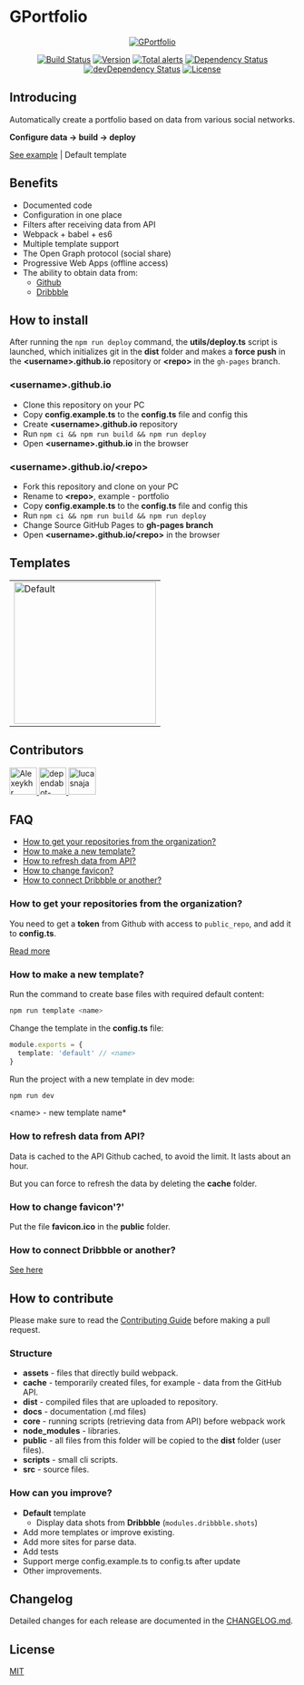 # GPortfolio

<p align="center">
  <a href="https://github.com/GPortfolio/GPortfolio">
    <img src="https://raw.githubusercontent.com/GPortfolio/GPortfolio/master/demo/logo.png" alt="GPortfolio">
  </a>
</p>
<p align="center">
  <a href="https://circleci.com/gh/GPortfolio/GPortfolio" rel="nofollow"><img src="https://circleci.com/gh/GPortfolio/GPortfolio.svg?style=shield" alt="Build Status"></a>
  <a href="https://github.com/GPortfolio/GPortfolio" rel="nofollow"><img src="https://img.shields.io/github/package-json/v/GPortfolio/GPortfolio.svg" alt="Version"></a>
  <a href="https://lgtm.com/projects/g/GPortfolio/GPortfolio/alerts/" rel="nofollow"><img src="https://img.shields.io/lgtm/alerts/g/GPortfolio/GPortfolio.svg?logo=lgtm&logoWidth=18" alt="Total alerts"></a>
  <a href="https://david-dm.org/GPortfolio/GPortfolio" rel="nofollow"><img src="https://david-dm.org/GPortfolio/GPortfolio.svg" alt="Dependency Status"></a>
  <a href="https://david-dm.org/GPortfolio/GPortfolio?type=dev" rel="nofollow"><img src="https://david-dm.org/GPortfolio/GPortfolio/dev-status.svg" alt="devDependency Status"></a>
  <a href="https://github.com/GPortfolio/GPortfolio" rel="nofollow"><img src="https://img.shields.io/github/license/GPortfolio/GPortfolio.svg" alt="License"></a>
</p>

## Introducing

Automatically create a portfolio based on data from various social networks.

**Configure data -> build -> deploy**

[See example](https://alexeykhr.github.io/) | Default template

## Benefits

- Documented code
- Configuration in one place
- Filters after receiving data from API
- Webpack + babel + es6
- Multiple template support
- The Open Graph protocol (social share)
- Progressive Web Apps (offline access)
- The ability to obtain data from:
  - [Github](https://github.com/)
  - [Dribbble](https://dribbble.com/)

## How to install

After running the `npm run deploy` command, the **utils/deploy.ts** script is launched,
which initializes git in the **dist** folder and makes a **force push** in the
**\<username>.github.io** repository or **\<repo>** in the `gh-pages` branch.

### \<username>.github.io

- Clone this repository on your PC
- Copy **config.example.ts** to the **config.ts** file and config this
- Create **\<username>.github.io** repository
- Run `npm ci && npm run build && npm run deploy`
- Open **\<username>.github.io** in the browser

### \<username>.github.io/\<repo>

- Fork this repository and clone on your PC
- Rename to **\<repo>**, example - portfolio
- Copy **config.example.ts** to the **config.ts** file and config this
- Run `npm ci && npm run build && npm run deploy`
- Change Source GitHub Pages to **gh-pages branch**
- Open **\<username>.github.io/\<repo>** in the browser

## Templates

<table>
  <tr>
    <td>
      <a href="https://github.com/GPortfolio/GPortfolio/tree/master/src/templates/default" title="Default">
        <img src="https://raw.githubusercontent.com/GPortfolio/GPortfolio/master/demo/templates/default.png" width="250" alt="Default">
      </a>
    </td>
  </tr>
</table>

## Contributors

<a href="https://github.com/Alexeykhr" title="Alexeykhr">
  <img src="https://avatars2.githubusercontent.com/u/14747569?v=4" alt="Alexeykhr" width="48px">
</a>
<a href="https://github.com/apps/dependabot-preview" title="dependabot-preview[bot]">
  <img src="https://avatars3.githubusercontent.com/in/2141?v=4" alt="dependabot-preview[bot]" width="48px">
</a>
<a href="https://github.com/lucasnaja" title="lucasnaja">
  <img src="https://avatars3.githubusercontent.com/u/13838273?v=4" alt="lucasnaja" width="48px">
</a>

## FAQ

- [How to get your repositories from the organization?](#how-to-get-your-repositories-from-the-organization)
- [How to make a new template?](#how-to-make-a-new-template)
- [How to refresh data from API?](#how-to-refresh-data-from-api)
- [How to change favicon?](#how-to-change-favicon)
- [How to connect Dribbble or another?](#how-to-connect-dribbble-or-another)

### How to get your repositories from the organization?

You need to get a **token** from Github with access to `public_repo`,
and add it to **config.ts**.

[Read more](https://help.github.com/en/articles/creating-a-personal-access-token-for-the-command-line)

### How to make a new template?

Run the command to create base files with required default content:

```bash
npm run template <name>
```

Change the template in the **config.ts** file:

```ts
module.exports = {
  template: 'default' // <name>
}
```

Run the project with a new template in dev mode:

```bash
npm run dev
```

\<name> - new template name*

### How to refresh data from API?

Data is cached to the API Github cached, to avoid the limit. It lasts about an hour.

But you can force to refresh the data by deleting the **cache** folder.

### How to change favicon'?'

Put the file **favicon.ico** in the **public** folder.

### How to connect Dribbble or another?

[See here](https://github.com/GPortfolio/GPortfolio/tree/master/docs)

## How to contribute

Please make sure to read the [Contributing Guide](https://github.com/GPortfolio/GPortfolio/blob/master/.github/CONTRIBUTING.md) before making a pull request.

### Structure

- **assets** - files that directly build webpack.
- **cache** - temporarily created files, for example - data from the GitHub API.
- **dist** - compiled files that are uploaded to repository.
- **docs** - documentation (.md files)
- **core** - running scripts (retrieving data from API) before webpack work
- **node_modules** - libraries.
- **public** - all files from this folder will be copied to the **dist** folder (user files).
- **scripts** - small cli scripts.
- **src** - source files.

### How can you improve?

- **Default** template
  - Display data shots from **Dribbble** (`modules.dribbble.shots`)
- Add more templates or improve existing.
- Add more sites for parse data.
- Add tests
- Support merge config.example.ts to config.ts after update
- Other improvements.

## Changelog

Detailed changes for each release are documented in the [CHANGELOG.md](https://github.com/GPortfolio/GPortfolio/blob/master/CHANGELOG.md).

## License

[MIT](https://opensource.org/licenses/MIT)
